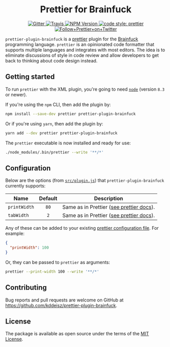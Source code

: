 <h1 align="center">Prettier for Brainfuck</h1>

<p align="center">
  <a href="https://gitter.im/jlongster/prettier">
    <img alt="Gitter" src="https://img.shields.io/gitter/room/jlongster/prettier.svg?style=flat-square">
  </a>
  <a href="https://travis-ci.org/kddeisz/prettier-plugin-brainfuck">
    <img alt="Travis" src="https://img.shields.io/travis/kddeisz/prettier-plugin-brainfuck/master.svg?style=flat-square">
  </a>
  <a href="https://www.npmjs.com/package/prettier-plugin-brainfuck">
    <img alt="NPM Version" src="https://img.shields.io/npm/v/prettier-plugin-brainfuck.svg?style=flat-square">
  </a>
  <a href="#badge">
    <img alt="code style: prettier" src="https://img.shields.io/badge/code_style-prettier-ff69b4.svg?style=flat-square">
  </a>
  <a href="https://twitter.com/PrettierCode">
    <img alt="Follow+Prettier+on+Twitter" src="https://img.shields.io/twitter/follow/prettiercode.svg?label=follow+prettier&style=flat-square">
  </a>
</p>

`prettier-plugin-brainfuck` is a [prettier](https://prettier.io/) plugin for the [Brainfuck](https://en.wikipedia.org/wiki/Brainfuck) programming language. `prettier` is an opinionated code formatter that supports multiple languages and integrates with most editors. The idea is to eliminate discussions of style in code review and allow developers to get back to thinking about code design instead.

## Getting started

To run `prettier` with the XML plugin, you're going to need [`node`](https://nodejs.org/en/download/) (version `8.3` or newer).

If you're using the `npm` CLI, then add the plugin by:

```bash
npm install --save-dev prettier prettier-plugin-brainfuck
```

Or if you're using `yarn`, then add the plugin by:

```bash
yarn add --dev prettier prettier-plugin-brainfuck
```

The `prettier` executable is now installed and ready for use:

```bash
./node_modules/.bin/prettier --write '**/*'
```

## Configuration

Below are the options (from [`src/plugin.js`](src/plugin.js)) that `prettier-plugin-brainfuck` currently supports:

| Name         | Default | Description                                                                                      |
| ------------ | :-----: | ------------------------------------------------------------------------------------------------ |
| `printWidth` |  `80`   | Same as in Prettier ([see prettier docs](https://prettier.io/docs/en/options.html#print-width)). |
| `tabWidth`   |   `2`   | Same as in Prettier ([see prettier docs](https://prettier.io/docs/en/options.html#tab-width)).   |

Any of these can be added to your existing [prettier configuration
file](https://prettier.io/docs/en/configuration.html). For example:

```json
{
  "printWidth": 100
}
```

Or, they can be passed to `prettier` as arguments:

```bash
prettier --print-width 100 --write '**/*'
```

## Contributing

Bug reports and pull requests are welcome on GitHub at https://github.com/kddeisz/prettier-plugin-brainfuck.

## License

The package is available as open source under the terms of the [MIT License](https://opensource.org/licenses/MIT).
